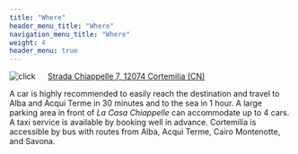 ```yaml
---
title: "Where"
header_menu_title: "Where"
navigation_menu_title: "Where"
weight: 4
header_menu: true
---
```


![click](/images/click.png) &emsp; [Strada Chiappelle 7, 12074 Cortemilia (CN)](https://maps.app.goo.gl/ADYpLAMaAKRwv8eN7)

A car is highly recommended to easily reach the destination and travel to Alba and Acqui Terme in 30 minutes and to the sea in 1 hour. A large parking area in front of *La Casa Chiappelle* can accommodate up to 4 cars. A taxi service is available by booking well in advance. Cortemilia is accessible by bus with routes from Alba, Acqui Terme, Cairo Montenotte, and Savona.